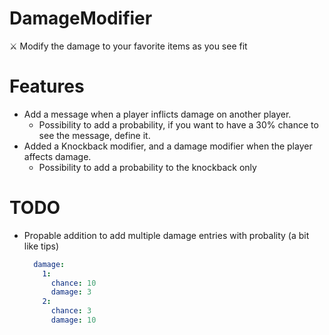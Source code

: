 # DamageModifier
⚔️ Modify the damage to your favorite items as you see fit

# Features
- Add a message when a player inflicts damage on another player.
  - Possibility to add a probability, if you want to have a 30% chance to see the message, define it.
- Added a Knockback modifier, and a damage modifier when the player affects damage.
  - Possibility to add a probability to the knockback only

# TODO
- Propable addition to add multiple damage entries with probality (a bit like tips)
  ```YAML
    damage:
      1:
        chance: 10
        damage: 3
      2:
        chance: 3
        damage: 10
  ```